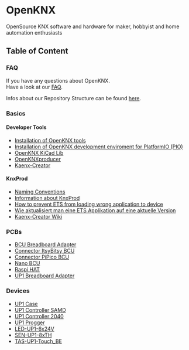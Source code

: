# OpenKNX
OpenSource KNX software and hardware for maker, hobbyist and home automation enthusiasts


## Table of Content

### FAQ
If you have any questions about OpenKNX.  
Have a look at our [FAQ](/OpenKNX/OpenKNX/wiki/FAQ).  

Infos about our Repository Structure can be found [here](/OpenKNX/OpenKNX/wiki/Repository-structure).

### Basics

#### Developer Tools
 - [Installation of OpenKNX tools](/OpenKNX/OpenKNX/wiki/Installation-of-OpenKNX-tools)
 - [Installation of OpenKNX development enviroment for PlatformIO (PIO)](/OpenKNX/OpenKNX/wiki/Installation-of-OpenKNX-development-environment-for-PlatformIO-(PIO))
 - [OpenKNX KiCad Lib](/OpenKNX/OpenKNX/wiki/OpenKNX-KiCad-Lib)
 - [OpenKNXproducer](https://github.com/OpenKNX/OpenKNXproducer)
 - [Kaenx-Creator](https://github.com/OpenKNX/Kaenx-Creator)

#### KnxProd
 - [Naming Conventions](/OpenKNX/OpenKNX/wiki/Naming-Conventions)
 - [Information about KnxProd](/OpenKNX/OpenKNX/wiki/Information-about-KnxProd)
 - [How to prevent ETS from loading wrong application to device](/OpenKNX/OpenKNX/wiki/How-to-prevent-ETS-from-loading-wrong-application-to-device)
 - [Wie aktualisiert man eine ETS Applikation auf eine aktuelle Version](/OpenKNX/OpenKNX/wiki/Wie-aktualisiert-man-eine-ETS-Applikation-auf-eine-aktuelle-Version)
  - [Kaenx-Creator Wiki](https://github.com/OpenKNX/Kaenx-Creator/wiki)

 
### PCBs
 - [BCU Breadboard Adapter](https://github.com/OpenKNX/OpenKNX/wiki/BCU-Breadboard-Adapter)
 - [Connector ItsyBitsy BCU](https://github.com/OpenKNX/OpenKNX/wiki/ItsyBitsy-BCU-Connector)
 - [Connector PiPico BCU](https://github.com/OpenKNX/OpenKNX/wiki/PiPico-BCU-Connector)
 - [Nano BCU](https://github.com/OpenKNX/OpenKNX/wiki/NanoBCU)
 - [Raspi HAT](https://github.com/OpenKNX/OpenKNX/wiki/OpenKNX-RasPi-HAT)
 - [UP1 Breadboard Adapter](https://github.com/OpenKNX/OpenKNX/wiki/UP1-Breadboardadapter)

### Devices
 - [UP1 Case](https://github.com/OpenKNX/OpenKNX/wiki/UP1-Case)
 - [UP1 Controller SAMD](https://github.com/OpenKNX/OpenKNX/wiki/OpenKNX-UP1)
 - [UP1 Controller 2040](https://github.com/OpenKNX/OpenKNX/wiki/UP1-Controller2040)
 - [UP1 Progger](https://github.com/OpenKNX/OpenKNX/wiki/UP1-Progger)
 - [LED-UP1-6x24V](https://github.com/OpenKNX/OpenKNX/wiki/UP1-Progger)
 - [SEN-UP1-8xTH](https://github.com/OpenKNX/OpenKNX/wiki/SEN-UP1-8xTH)
 - [TAS-UP1-Touch_BE](https://github.com/OpenKNX/OpenKNX/wiki/TAS-UP1-Touch_BE)